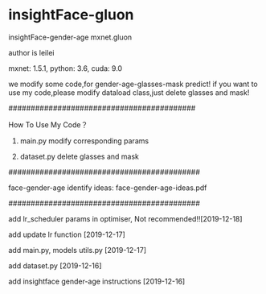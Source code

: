 # insightFace-gluon
insightFace-gender-age mxnet.gluon  

author is leilei

mxnet: 1.5.1, python: 3.6, cuda: 9.0  

we modify some code,for gender-age-glasses-mask predict! if you want to use my code,please modify dataload class,just delete glasses and mask!  

##########################################  

How To Use My Code？ 

1. main.py modify corresponding params  

2. dataset.py delete glasses and mask  

###########################################

face-gender-age identify ideas:  face-gender-age-ideas.pdf

###########################################  

add lr_scheduler params in optimiser, Not recommended!![2019-12-18]

add update lr function [2019-12-17]

add main.py, models utils.py [2019-12-17]

add dataset.py [2019-12-16]

add insightface gender-age instructions [2019-12-16]

